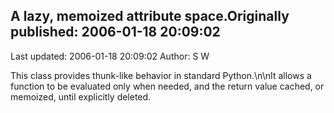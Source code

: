 ## A lazy, memoized attribute space.Originally published: 2006-01-18 20:09:02 
Last updated: 2006-01-18 20:09:02 
Author: S W 
 
This class provides thunk-like behavior in standard Python.\n\nIt allows a function to be evaluated only when needed, and the return value cached, or memoized, until explicitly deleted.